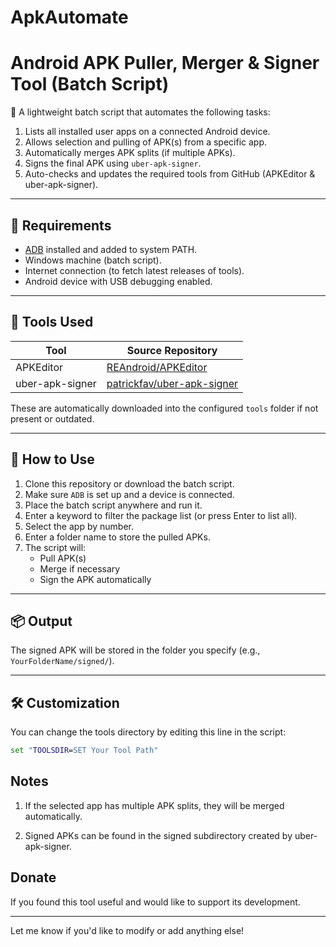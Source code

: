 # ApkAutomate

# Android APK Puller, Merger & Signer Tool (Batch Script)

📱 A lightweight batch script that automates the following tasks:

1. Lists all installed user apps on a connected Android device.
2. Allows selection and pulling of APK(s) from a specific app.
3. Automatically merges APK splits (if multiple APKs).
4. Signs the final APK using `uber-apk-signer`.
5. Auto-checks and updates the required tools from GitHub (APKEditor & uber-apk-signer).

---

## 🔧 Requirements

- [ADB](https://developer.android.com/tools/adb) installed and added to system PATH.
- Windows machine (batch script).
- Internet connection (to fetch latest releases of tools).
- Android device with USB debugging enabled.

---

## 📁 Tools Used

| Tool              | Source Repository                                                                 |
|-------------------|-----------------------------------------------------------------------------------|
| APKEditor         | [REAndroid/APKEditor](https://github.com/REAndroid/APKEditor)                    |
| uber-apk-signer   | [patrickfav/uber-apk-signer](https://github.com/patrickfav/uber-apk-signer)      |

These are automatically downloaded into the configured `tools` folder if not present or outdated.

---

## 🚀 How to Use

1. Clone this repository or download the batch script.
2. Make sure `ADB` is set up and a device is connected.
3. Place the batch script anywhere and run it.
4. Enter a keyword to filter the package list (or press Enter to list all).
5. Select the app by number.
6. Enter a folder name to store the pulled APKs.
7. The script will:
   - Pull APK(s)
   - Merge if necessary
   - Sign the APK automatically

---

## 📦 Output

The signed APK will be stored in the folder you specify (e.g., `YourFolderName/signed/`).

---

## 🛠 Customization

You can change the tools directory by editing this line in the script:

```bat
set "TOOLSDIR=SET Your Tool Path"

```

## Notes

1. If the selected app has multiple APK splits, they will be merged automatically.

2. Signed APKs can be found in the signed subdirectory created by uber-apk-signer.




## Donate

If you found this tool useful and would like to support its development.

---

Let me know if you'd like to modify or add anything else!






